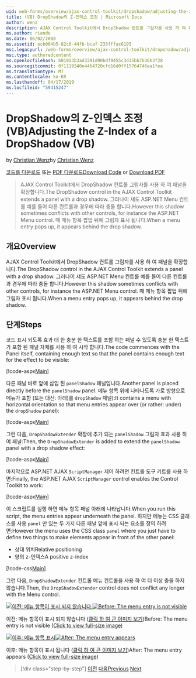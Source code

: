 ```yaml
---
uid: web-forms/overview/ajax-control-toolkit/dropshadow/adjusting-the-z-index-of-a-dropshadow-vb
title: (VB) DropShadow의 Z-인덱스 조정 | Microsoft Docs
author: wenz
description: AJAX Control Toolkit에서 DropShadow 컨트롤 그림자를 사용 하 여 패널을 확장합니다. 그러나이 섀도 경우에 따라 설치에 대 한 다른 컨트롤을 사용 하 여 충돌 하는 중...
ms.author: riande
ms.date: 06/02/2008
ms.assetid: ecb004b5-82c0-44fb-bcaf-233fffac6195
msc.legacyurl: /web-forms/overview/ajax-control-toolkit/dropshadow/adjusting-the-z-index-of-a-dropshadow-vb
msc.type: authoredcontent
ms.openlocfilehash: b01913b3ad3291d90bdf9455c3d35bb7b36b3f28
ms.sourcegitcommit: 0f1119340e4464720cfd16d0ff15764746ea1fea
ms.translationtype: MT
ms.contentlocale: ko-KR
ms.lasthandoff: 04/17/2019
ms.locfileid: "59415247"
---
```

# <a name="adjusting-the-z-index-of-a-dropshadow-vb"></a><span data-ttu-id="4f4d4-104">DropShadow의 Z-인덱스 조정(VB)</span><span class="sxs-lookup"><span data-stu-id="4f4d4-104">Adjusting the Z-Index of a DropShadow (VB)</span></span>

<span data-ttu-id="4f4d4-105">by [Christian Wenz](https://github.com/wenz)</span><span class="sxs-lookup"><span data-stu-id="4f4d4-105">by [Christian Wenz](https://github.com/wenz)</span></span>

<span data-ttu-id="4f4d4-106">[코드를 다운로드](http://download.microsoft.com/download/5/1/6/51652a81-500b-4f6b-88d3-617103e7941e/DropShadow1.vb.zip) 또는 [PDF 다운로드](http://download.microsoft.com/download/b/6/a/b6ae89ee-df69-4c87-9bfb-ad1eb2b23373/dropshadow1VB.pdf)</span><span class="sxs-lookup"><span data-stu-id="4f4d4-106">[Download Code](http://download.microsoft.com/download/5/1/6/51652a81-500b-4f6b-88d3-617103e7941e/DropShadow1.vb.zip) or [Download PDF](http://download.microsoft.com/download/b/6/a/b6ae89ee-df69-4c87-9bfb-ad1eb2b23373/dropshadow1VB.pdf)</span></span>

> <span data-ttu-id="4f4d4-107">AJAX Control Toolkit에서 DropShadow 컨트롤 그림자를 사용 하 여 패널을 확장합니다.</span><span class="sxs-lookup"><span data-stu-id="4f4d4-107">The DropShadow control in the AJAX Control Toolkit extends a panel with a drop shadow.</span></span> <span data-ttu-id="4f4d4-108">그러나이 섀도 ASP.NET Menu 컨트롤 예를 들어 다른 컨트롤과 경우에 따라 충돌 합니다.</span><span class="sxs-lookup"><span data-stu-id="4f4d4-108">However this shadow sometimes conflicts with other controls, for instance the ASP.NET Menu control.</span></span> <span data-ttu-id="4f4d4-109">때 메뉴 항목 팝업 뒤에 그림자 표시 됩니다.</span><span class="sxs-lookup"><span data-stu-id="4f4d4-109">When a menu entry pops up, it appears behind the drop shadow.</span></span>


## <a name="overview"></a><span data-ttu-id="4f4d4-110">개요</span><span class="sxs-lookup"><span data-stu-id="4f4d4-110">Overview</span></span>

<span data-ttu-id="4f4d4-111">AJAX Control Toolkit에서 DropShadow 컨트롤 그림자를 사용 하 여 패널을 확장합니다.</span><span class="sxs-lookup"><span data-stu-id="4f4d4-111">The DropShadow control in the AJAX Control Toolkit extends a panel with a drop shadow.</span></span> <span data-ttu-id="4f4d4-112">그러나이 섀도 ASP.NET Menu 컨트롤 예를 들어 다른 컨트롤과 경우에 따라 충돌 합니다.</span><span class="sxs-lookup"><span data-stu-id="4f4d4-112">However this shadow sometimes conflicts with other controls, for instance the ASP.NET Menu control.</span></span> <span data-ttu-id="4f4d4-113">때 메뉴 항목 팝업 뒤에 그림자 표시 됩니다.</span><span class="sxs-lookup"><span data-stu-id="4f4d4-113">When a menu entry pops up, it appears behind the drop shadow.</span></span>

## <a name="steps"></a><span data-ttu-id="4f4d4-114">단계</span><span class="sxs-lookup"><span data-stu-id="4f4d4-114">Steps</span></span>

<span data-ttu-id="4f4d4-115">코드 표시 되도록 효과 대 한 충분 한 텍스트를 포함 하는 패널 수 있도록 충분 한 텍스트가 포함 된 패널 자체를 사용 하 여 시작 합니다.</span><span class="sxs-lookup"><span data-stu-id="4f4d4-115">The code commences with the Panel itself, containing enough text so that the panel contains enough text for the effect to be visible:</span></span>

[!code-aspx[Main](adjusting-the-z-index-of-a-dropshadow-vb/samples/sample1.aspx)]

<span data-ttu-id="4f4d4-116">다른 패널 바로 앞에 삽입 된 `panelShadow` 패널입니다.</span><span class="sxs-lookup"><span data-stu-id="4f4d4-116">Another panel is placed directly before the `panelShadow` panel.</span></span> <span data-ttu-id="4f4d4-117">메뉴 항목 위에 나타나도록 가로 방향으로 메뉴가 포함 (또는 대신: 아래)를 `dropShadow` 패널):</span><span class="sxs-lookup"><span data-stu-id="4f4d4-117">It contains a menu with horizontal orientation so that menu entries appear over (or rather: under) the `dropShadow` panel):</span></span>

[!code-aspx[Main](adjusting-the-z-index-of-a-dropshadow-vb/samples/sample2.aspx)]

<span data-ttu-id="4f4d4-118">그런 다음, `DropShadowExtender` 확장에 추가 되는 `panelShadow` 그림자 효과 사용 하 여 패널:</span><span class="sxs-lookup"><span data-stu-id="4f4d4-118">Then, the `DropShadowExtender` is added to extend the `panelShadow` panel with a drop shadow effect:</span></span>

[!code-aspx[Main](adjusting-the-z-index-of-a-dropshadow-vb/samples/sample3.aspx)]

<span data-ttu-id="4f4d4-119">마지막으로 ASP.NET AJAX `ScriptManager` 제어 하려면 컨트롤 도구 키트를 사용 하면:</span><span class="sxs-lookup"><span data-stu-id="4f4d4-119">Finally, the ASP.NET AJAX `ScriptManager` control enables the Control Toolkit to work:</span></span>

[!code-aspx[Main](adjusting-the-z-index-of-a-dropshadow-vb/samples/sample4.aspx)]

<span data-ttu-id="4f4d4-120">이 스크립트를 실행 하면 메뉴 항목 패널 아래에 나타납니다.</span><span class="sxs-lookup"><span data-stu-id="4f4d4-120">When you run this script, the menu entries appear underneath the panel.</span></span> <span data-ttu-id="4f4d4-121">하지만 메뉴는 CSS 클래스를 사용 `panel` 만 있는 두 가지 다른 패널 앞에 표시 되는 요소를 정의 하려면:</span><span class="sxs-lookup"><span data-stu-id="4f4d4-121">However the menu uses the CSS class `panel` where you just have to define two things to make elements appear in front of the other panel:</span></span>

- <span data-ttu-id="4f4d4-122">상대 위치</span><span class="sxs-lookup"><span data-stu-id="4f4d4-122">Relative positioning</span></span>
- <span data-ttu-id="4f4d4-123">양의 z-인덱스</span><span class="sxs-lookup"><span data-stu-id="4f4d4-123">A positive z-index</span></span>

[!code-css[Main](adjusting-the-z-index-of-a-dropshadow-vb/samples/sample5.css)]

<span data-ttu-id="4f4d4-124">그런 다음, `DropShadowExtender` 컨트롤 메뉴 컨트롤을 사용 하 여 더 이상 충돌 하지 않습니다.</span><span class="sxs-lookup"><span data-stu-id="4f4d4-124">Then, the `DropShadowExtender` control does not conflict any longer with the Menu control.</span></span>


<span data-ttu-id="4f4d4-125">[![이전: 메뉴 항목이 표시 되지 않습니다.](adjusting-the-z-index-of-a-dropshadow-vb/_static/image2.png)](adjusting-the-z-index-of-a-dropshadow-vb/_static/image1.png)</span><span class="sxs-lookup"><span data-stu-id="4f4d4-125">[![Before: The menu entry is not visible](adjusting-the-z-index-of-a-dropshadow-vb/_static/image2.png)](adjusting-the-z-index-of-a-dropshadow-vb/_static/image1.png)</span></span>

<span data-ttu-id="4f4d4-126">이전: 메뉴 항목이 표시 되지 않습니다 ([클릭 하 여 큰 이미지 보기](adjusting-the-z-index-of-a-dropshadow-vb/_static/image3.png))</span><span class="sxs-lookup"><span data-stu-id="4f4d4-126">Before: The menu entry is not visible ([Click to view full-size image](adjusting-the-z-index-of-a-dropshadow-vb/_static/image3.png))</span></span>


<span data-ttu-id="4f4d4-127">[![이후: 메뉴 항목 표시](adjusting-the-z-index-of-a-dropshadow-vb/_static/image5.png)](adjusting-the-z-index-of-a-dropshadow-vb/_static/image4.png)</span><span class="sxs-lookup"><span data-stu-id="4f4d4-127">[![After: The menu entry appears](adjusting-the-z-index-of-a-dropshadow-vb/_static/image5.png)](adjusting-the-z-index-of-a-dropshadow-vb/_static/image4.png)</span></span>

<span data-ttu-id="4f4d4-128">이후: 메뉴 항목이 표시 됩니다 ([클릭 하 여 큰 이미지 보기](adjusting-the-z-index-of-a-dropshadow-vb/_static/image6.png))</span><span class="sxs-lookup"><span data-stu-id="4f4d4-128">After: The menu entry appears ([Click to view full-size image](adjusting-the-z-index-of-a-dropshadow-vb/_static/image6.png))</span></span>

> [!div class="step-by-step"]
> <span data-ttu-id="4f4d4-129">[이전](manipulating-dropshadow-properties-from-client-code-cs.md)
> [다음](manipulating-dropshadow-properties-from-client-code-vb.md)</span><span class="sxs-lookup"><span data-stu-id="4f4d4-129">[Previous](manipulating-dropshadow-properties-from-client-code-cs.md)
[Next](manipulating-dropshadow-properties-from-client-code-vb.md)</span></span>
